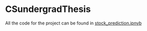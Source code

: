# CSundergradThesis

All the code for the project can be found in [stock_prediction.ipnyb](https://github.com/dbriito13/CSundergradThesis/blob/main/stock_prediction.ipynb)
